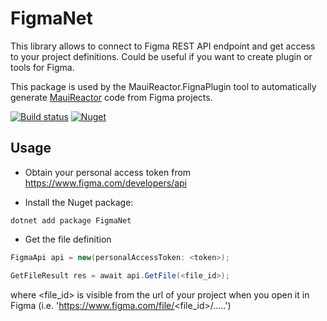 # FigmaNet
This library allows to connect to Figma REST API endpoint and get access to your project definitions. Could be useful if you want to create plugin or tools for Figma. 

This package is used by the MauiReactor.FignaPlugin tool to automatically generate [MauiReactor](https://github.com/adospace/reactorui-maui) code from Figma projects.

[![Build status](https://ci.appveyor.com/api/projects/status/kwlmsw628u1i1m2x?svg=true)](https://ci.appveyor.com/project/adospace/figma-net) [![Nuget](https://img.shields.io/nuget/v/FigmaNet)](https://www.nuget.org/packages/FigmaNet) 

## Usage

- Obtain your personal access token from https://www.figma.com/developers/api

- Install the Nuget package:

```
dotnet add package FigmaNet
```

 - Get the file definition
```csharp
FigmaApi api = new(personalAccessToken: <token>);

GetFileResult res = await api.GetFile(<file_id>);
```

where <file_id> is visible from the url of your project when you open it in Figma (i.e. 'https://www.figma.com/file/<file_id>/.....')
